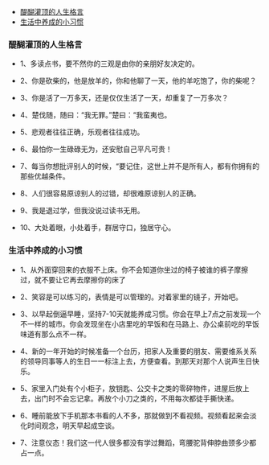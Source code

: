 - [醍醐灌顶的人生格言](#醍醐灌顶的人生格言)
- [生活中养成的小习惯](#生活中养成的小习惯)



### 醍醐灌顶的人生格言

- 1、多读点书，要不然你的三观是由你的亲朋好友决定的。

- 2、你是砍柴的，他是放羊的，你和他聊了一天，他的羊吃饱了，你的柴呢？

- 3、你是活了一万多天，还是仅仅生活了一天，却重复了一万多次？ 
  
- 4、楚伐随，随曰：“我无罪。”楚曰：“我蛮夷也。

- 5、悲观者往往正确，乐观者往往成功。

- 6、最怕你一生碌碌无为，还安慰自己平凡可贵！

- 7、每当你想批评别人的时候，“要记住，这世上并不是所有人，都有你拥有的那些优越条件。

- 8、人们很容易原谅别人的过错，却很难原谅别人的正确。

- 9、我是退过学，但我没说过读书无用。

- 10、大处着眼，小处着手，群居守口，独居守心。


### 生活中养成的小习惯

- 1、从外面穿回来的衣服不上床。你不会知道你坐过的椅子被谁的裤子摩擦过，就不要让它再去摩擦你的床了


- 2、笑容是可以练习的，表情是可以管理的。对着家里的镜子，开始吧。

- 3、以早起倒逼早睡，坚持7-10天就能养成习惯。你会在早上7点之前发现一个不一样的城市。你会发现坐在小店里吃的早饭和在马路上、办公桌前吃的早饭味道有那么点不一样。

- 4、新的一年开始的时候准备一个台历，把家人及重要的朋友、需要维系关系的领导同事等人的生日一一标注上去，方便查看。到那天对那个人说声生日快乐。

- 5、家里入门处有个小柜子，放钥匙、公交卡之类的零碎物件，进屋后放上去，出门时不会忘记拿。再放个小刀之类的，不用每次都徒手撕快递。

- 6、睡前能放下手机那本书看的人不多，那就做到不看视频。视频看起来会淡化时间观念，明天早起成空谈。

- 7、注意仪态！我们这一代人很多都没有学过舞蹈，弯腰驼背伸脖曲颈多少都占一点。